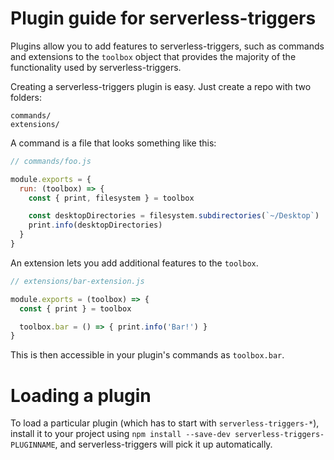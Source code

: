 # Plugin guide for serverless-triggers

Plugins allow you to add features to serverless-triggers, such as commands and
extensions to the `toolbox` object that provides the majority of the functionality
used by serverless-triggers.

Creating a serverless-triggers plugin is easy. Just create a repo with two folders:

```
commands/
extensions/
```

A command is a file that looks something like this:

```js
// commands/foo.js

module.exports = {
  run: (toolbox) => {
    const { print, filesystem } = toolbox

    const desktopDirectories = filesystem.subdirectories(`~/Desktop`)
    print.info(desktopDirectories)
  }
}
```

An extension lets you add additional features to the `toolbox`.

```js
// extensions/bar-extension.js

module.exports = (toolbox) => {
  const { print } = toolbox

  toolbox.bar = () => { print.info('Bar!') }
}
```

This is then accessible in your plugin's commands as `toolbox.bar`.

# Loading a plugin

To load a particular plugin (which has to start with `serverless-triggers-*`),
install it to your project using `npm install --save-dev serverless-triggers-PLUGINNAME`,
and serverless-triggers will pick it up automatically.
